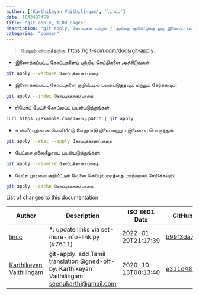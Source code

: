 ```yaml
---
author: ['Karthikeyan Vaithilingam', 'lincc']
date: 1643487459
title: "git apply, TLDR Pages"
description: "git apply, கோப்புகள் மற்றும் / அல்லது குறியீட்டுக்கு ஒரு இணைப்பு பயன்படுத்தவும்."
categories: "common"
---
```

> மேலும் விவரத்திற்கு: <https://git-scm.com/docs/git-apply>.

- இணைக்கப்பட்ட கோப்புகளைப் பற்றிய செய்திகளை அச்சிடுங்கள்:

```bash
git apply --verbose கோப்புக்கான/பாதை
```

- இணைக்கப்பட்ட கோப்புகளை குறியீட்டில் பயன்படுத்தவும் மற்றும் சேர்க்கவும்:

```bash
git apply --index கோப்புக்கான/பாதை
```

- ரிமோட் பேட்ச் கோப்பைப் பயன்படுத்துங்கள்:

```bash
curl https://example.com/கோப்பு.patch | git apply
```

- உள்ளீட்டிற்கான வெளியீட்டு வேறுபாடு நிலை மற்றும் இணைப்பு பொருந்தும்:

```bash
git apply --stat --apply கோப்புக்கான/பாதை
```

- பேட்சை தலைகீழாகப் பயன்படுத்துங்கள்:

```bash
git apply --reverse கோப்புக்கான/பாதை
```

- பேட்ச் முடிவை குறியீட்டில் வேலை செய்யும் மரத்தை மாற்றாமல் சேமிக்கவும்:

```bash
git apply --cache கோப்புக்கான/பாதை
```
List of changes to this documentation


Author | Description | ISO 8601 Date | GitHub link
------|-----|-----|-----
[lincc](mailto:46962923+blueskyson@users.noreply.github.com) | *: update links via set-more-info-link.py (#7611) | 2022-01-29T21:17:39 | [b99f3da787c6](https://github.com/tldr-pages/tldr/commit/b99f3da787c6f43a545b9cb5ebd8265b1367fbc4)
[Karthikeyan Vaithilingam](mailto:seenukarthi@gmail.com) | git-apply: add Tamil translation Signed-off-by: Karthikeyan Vaithilingam <seenukarthi@gmail.com> | 2020-10-13T00:13:40 | [e311d4833993](https://github.com/tldr-pages/tldr/commit/e311d48339939a47e40aa6e14972d3845d9b706d)


